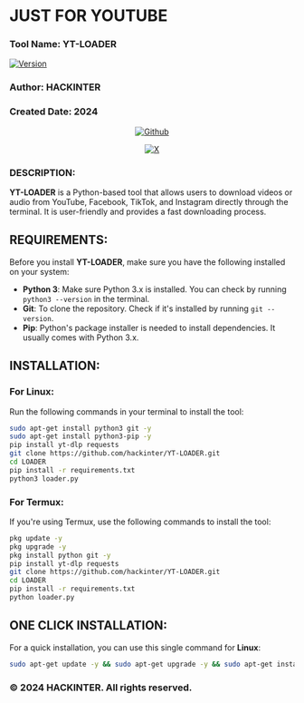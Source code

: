 
# JUST FOR YOUTUBE
### Tool Name: YT-LOADER  
[![Version](https://img.shields.io/badge/Version-1.0.0-blue?style=for-the-badge&logo=github)](https://github.com/hackinter/LOADER)  
### Author: HACKINTER  
### Created Date: 2024  

<p align="center">
<a href="https://github.com/hackinter"><img title="Github" src="https://img.shields.io/badge/hackinter-grey?style=for-the-badge&logo=github"></a>
</p>
<p align="center"> 
<a href="https://x.com/_anonix_z"><img title="X" src="https://img.shields.io/badge/Twitter-HACKINTER-lightgrey?style=for-the-badge&logo=twitter"></a>
</p>

### DESCRIPTION:
**YT-LOADER** is a Python-based tool that allows users to download videos or audio from YouTube, Facebook, TikTok, and Instagram directly through the terminal. It is user-friendly and provides a fast downloading process.

## REQUIREMENTS:
Before you install **YT-LOADER**, make sure you have the following installed on your system:

- **Python 3**: Make sure Python 3.x is installed. You can check by running `python3 --version` in the terminal.
- **Git**: To clone the repository. Check if it's installed by running `git --version`.
- **Pip**: Python's package installer is needed to install dependencies. It usually comes with Python 3.x.

## INSTALLATION:

### For Linux:
Run the following commands in your terminal to install the tool:

```bash
sudo apt-get install python3 git -y
sudo apt-get install python3-pip -y
pip install yt-dlp requests
git clone https://github.com/hackinter/YT-LOADER.git
cd LOADER
pip install -r requirements.txt
python3 loader.py
```

### For Termux:
If you're using Termux, use the following commands to install the tool:

```bash
pkg update -y
pkg upgrade -y
pkg install python git -y
pip install yt-dlp requests
git clone https://github.com/hackinter/YT-LOADER.git
cd LOADER
pip install -r requirements.txt
python loader.py
```

## ONE CLICK INSTALLATION:
For a quick installation, you can use this single command for **Linux**:

```bash
sudo apt-get update -y && sudo apt-get upgrade -y && sudo apt-get install python3 git -y && sudo apt-get install python3-pip -y && pip install yt-dlp requests && git clone https://github.com/hackinter/YT-LOADER.git && cd LOADER && pip install -r requirements.txt && python3 loader.py
```

### © 2024 HACKINTER. All rights reserved.
